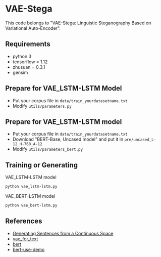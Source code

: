 # VAE-Stega

This code belongs to "VAE-Stega: Linguistic Steganography Based on Variational Auto-Encoder".

## Requirements

- python 3
- tensorflow = 1.12
- zhusuan = 0.3.1
- gensim

## Prepare for VAE_LSTM-LSTM Model

- Put your corpus file in `data/train_yourdatasetname.txt`
- Modify `utils/parameters.py`

## Prepare for VAE_LSTM-LSTM model

- Put your corpus file in `data/train_yourdatasetname.txt`
- Download "BERT-Base, Uncased model" and put it in `pre/uncased_L-12_H-768_A-12`
- Modify `utils/parameters_bert.py`


## Training or Generating

VAE_LSTM-LSTM model

```bash
python vae_lstm-lstm.py
```

VAE_BERT-LSTM model

```bash
python vae_bert-lstm.py
```

## References

- [Generating Sentences from a Continuous Space](http://arxiv.org/abs/1511.06349)
- [vae_for_text](https://github.com/yiyang92/vae_for_text)
- [bert](https://github.com/google-research/bert)
- [bert-use-demo](https://github.com/huwenxianglyy/bert-use-demo)
